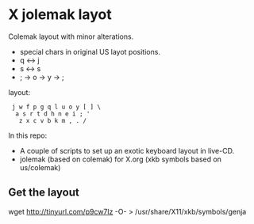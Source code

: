 X jolemak layot 
===============

Colemak layout with minor alterations.  
- special chars in original US layot positions.
- q <-> j
- s <-> s
- \; -> o -> y -> ;

layout:

     j w f p g q l u o y [ ] \
      a s r t d h n e i ; '
       z x c v b k m , . /

In this repo:

- A couple of scripts to set up an exotic keyboard layout in live-CD.
- jolemak (based on colemak) for X.org (xkb symbols based on us/colemak)


Get the layout
--------------
wget http://tinyurl.com/p9cw7lz -O- > /usr/share/X11/xkb/symbols/genja 
